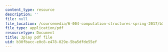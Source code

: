 ```yaml
---
content_type: resource
description: ''
file: null
file_location: /coursemedia/6-004-computation-structures-spring-2017/b30fbacce0c8e478029e5ba5dfde55ef_zvQPV1j7SSU.pdf
file_type: application/pdf
resourcetype: Document
title: 3play pdf file
uid: b30fbacc-e0c8-e478-029e-5ba5dfde55ef
---
```

